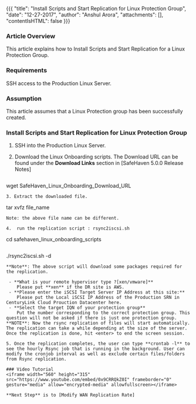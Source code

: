 {{{
  "title": "Install Scripts and Start Replication for Linux Protection Group",
  "date": "12-27-2017",
  "author": "Anshul Arora",
  "attachments": [],
  "contentIsHTML": false
}}}

### Article Overview
This article explains how to Install Scripts and Start Replication for a Linux Protection Group.

### Requirements
SSH access to the Production Linux Server.

### Assumption
This article assumes that a Linux Protection group has been successfully created.


### Install Scripts and Start Replication for Linux Protection Group
1. SSH into the Production Linux Server.

2. Download the Linux Onboarding scripts. The Download URL can be found under the **Download Links** section in [SafeHaven 5.0.0 Release Notes]
   ```
wget SafeHaven_Linux_Onboarding_Download_URL
   ```
3. Extract the downloaded file.
   ```
   tar xvfz file_name
   ```
Note: the above file name can be different.

4.  run the replication script : rsync2iscsi.sh
```
   cd safehaven_linux_onboarding_scripts
```
```
   ./rsync2iscsi.sh -d
```
**Note**: The above script will download some packages required for the replication.

 - **What is your remote hypervisor type ?[xen/vmware]**
	Please put **xen** if the DR site is AWS.
 - **Please enter the iSCSI Target Server IP Address at this site:**
	Please put the Local iSCSI IP Address of the Production SRN in CenturyLink Cloud Prouction Datacenter here.
 - **Select the target IQN of your protection group**
	Put the number corresponding to the correct protection group. This question will not be asked if there is just one protection group.
**NOTE**: Now the rsync replication of files will start automatically. The replication can take a while depending at the size of the server. Once the replication is done, hit <enter> to end the screen session.

5. Once the replication completes, the user can type **crontab -l** to see the hourly Rsync job that is running in the background. User can modify the cronjob interval as well as exclude certain files/folders from Rsync replication.

### Video Tutorial
<iframe width="560" height="315" src="https://www.youtube.com/embed/0x9CRRQkZ0I" frameborder="0" gesture="media" allow="encrypted-media" allowfullscreen></iframe>

**Next Step** is to [Modify WAN Replication Rate]
